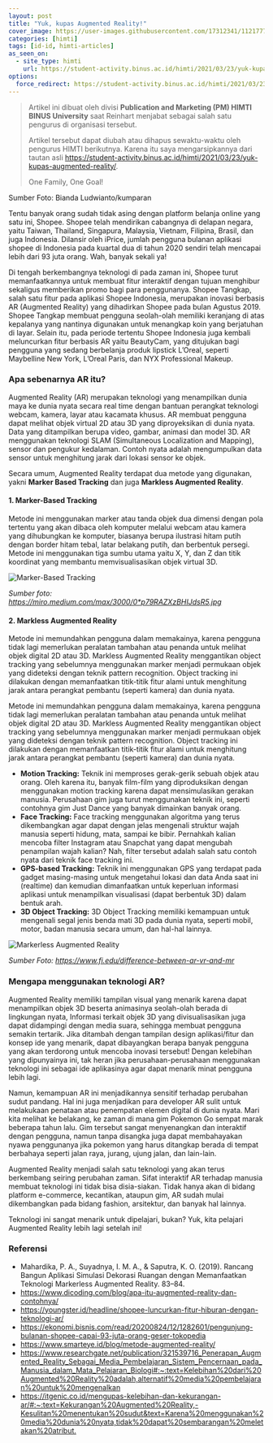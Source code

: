 ```yaml
---
layout: post
title: "Yuk, kupas Augmented Reality!"
cover_image: https://user-images.githubusercontent.com/17312341/112177700-bbf7e580-8c2b-11eb-956a-1e1aa81f090f.png
categories: [himti]
tags: [id-id, himti-articles]
as_seen_on:
  - site_type: himti
    url: https://student-activity.binus.ac.id/himti/2021/03/23/yuk-kupas-augmented-reality/
options:
  force_redirect: https://student-activity.binus.ac.id/himti/2021/03/23/yuk-kupas-augmented-reality/?utm_source=reinhart1010
---
```


> Artikel ini dibuat oleh divisi **Publication and Marketing (PM) HIMTI BINUS University** saat Reinhart menjabat sebagai salah satu pengurus di organisasi tersebut.
> 
> Artikel tersebut dapat diubah atau dihapus sewaktu-waktu oleh pengurus HIMTI berikutnya. Karena itu saya mengarsipkannya dari tautan asli <https://student-activity.binus.ac.id/himti/2021/03/23/yuk-kupas-augmented-reality/>.
> 
> One Family, One Goal!

Sumber Foto: Bianda Ludwianto/kumparan

Tentu banyak orang sudah tidak asing dengan platform belanja online yang satu ini, Shopee. Shopee telah mendirikan cabangnya di delapan negara, yaitu Taiwan, Thailand, Singapura, Malaysia, Vietnam, Filipina, Brasil, dan juga Indonesia. Dilansir oleh iPrice, jumlah pengguna bulanan aplikasi shopee di Indonesia pada kuartal dua di tahun 2020 sendiri telah mencapai lebih dari 93 juta orang. Wah, banyak sekali ya!

Di tengah berkembangnya teknologi di pada zaman ini, Shopee turut memanfaatkannya untuk membuat fitur interaktif dengan tujuan menghibur sekaligus memberikan promo bagi para penggunanya. Shopee Tangkap, salah satu fitur pada aplikasi Shopee Indonesia, merupakan inovasi berbasis AR (Augmented Reality) yang dihadirkan Shopee pada bulan Agustus 2019. Shopee Tangkap membuat pengguna seolah-olah memiliki keranjang di atas kepalanya yang nantinya digunakan untuk menangkap koin yang berjatuhan di layar. Selain itu, pada periode tertentu Shopee Indonesia juga kembali meluncurkan fitur berbasis AR yaitu BeautyCam, yang ditujukan bagi pengguna yang sedang berbelanja produk lipstick L’Oreal, seperti Maybelline New York, L’Oreal Paris, dan NYX Professional Makeup.

### Apa sebenarnya AR itu?
Augmented Reality (AR) merupakan teknologi yang menampilkan dunia maya ke dunia nyata secara real time dengan bantuan perangkat teknologi webcam, kamera, layar atau kacamata khusus. AR membuat pengguna dapat melihat objek virtual 2D atau 3D yang diproyeksikan di dunia nyata. Data yang ditampilkan berupa video, gambar, animasi dan model 3D. AR menggunakan teknologi SLAM (Simultaneous Localization and Mapping), sensor dan pengukur kedalaman. Contoh nyata adalah mengumpulkan data sensor untuk menghitung jarak dari lokasi sensor ke objek.

Secara umum, Augmented Reality terdapat dua metode yang digunakan, yakni **Marker Based Tracking** dan juga **Markless Augmented Reality**.

#### 1. Marker-Based Tracking
Metode ini menggunakan marker atau tanda objek dua dimensi dengan pola tertentu yang akan dibaca oleh komputer melalui webcam atau kamera yang dihubungkan ke komputer, biasanya berupa ilustrasi hitam putih dengan border hitam tebal, latar belakang putih, dan berbentuk persegi. Metode ini menggunakan tiga sumbu utama yaitu X, Y, dan Z dan titik koordinat yang membantu memvisualisasikan objek virtual 3D.

![Marker-Based Tracking](https://miro.medium.com/max/3000/0*p79RAZXzBHIJdsR5.jpg)

*Sumber foto: <https://miro.medium.com/max/3000/0*p79RAZXzBHIJdsR5.jpg>*

#### 2. Markless Augmented Reality
Metode ini memundahkan pengguna dalam memakainya, karena pengguna tidak lagi memerlukan peralatan tambahan atau penanda untuk melihat objek digital 2D atau 3D. Markless Augmented Reality menggantikan object tracking yang sebelumnya menggunakan marker menjadi permukaan objek yang dideteksi dengan teknik pattern recognition. Object tracking ini dilakukan dengan memanfaatkan titik-titik fitur alami untuk menghitung jarak antara perangkat pembantu (seperti kamera) dan dunia nyata.

Metode ini memundahkan pengguna dalam memakainya, karena pengguna tidak lagi memerlukan peralatan tambahan atau penanda untuk melihat objek digital 2D atau 3D. Markless Augmented Reality menggantikan object tracking yang sebelumnya menggunakan marker menjadi permukaan objek yang dideteksi dengan teknik pattern recognition. Object tracking ini dilakukan dengan memanfaatkan titik-titik fitur alami untuk menghitung jarak antara perangkat pembantu (seperti kamera) dan dunia nyata.

+ **Motion Tracking:** Teknik ini memproses gerak-gerik sebuah objek atau orang. Oleh karena itu, banyak film-film yang diproduksikan dengan menggunakan motion tracking karena dapat mensimulasikan gerakan manusia. Perusahaan gim juga turut menggunakan teknik ini, seperti contohnya gim Just Dance yang banyak dimainkan banyak orang.
+ **Face Tracking:** Face tracking menggunakan algoritma yang terus dikembangkan agar dapat dengan jelas mengenali struktur wajah manusia seperti hidung, mata, sampai ke bibir. Pernahkah kalian mencoba filter Instagram atau Snapchat yang dapat mengubah penampilan wajah kalian? Nah, filter tersebut adalah salah satu contoh nyata dari teknik face tracking ini.
+ **GPS-based Tracking:** Teknik ini menggunakan GPS yang terdapat pada gadget masing-masing untuk mengetahui lokasi dan data Anda saat ini (realtime) dan kemudian dimanfaatkan untuk keperluan informasi aplikasi untuk menampilkan visualisasi (dapat berbentuk 3D) dalam bentuk arah.
+ **3D  Object Tracking:** 3D Object Tracking memiliki kemampuan untuk mengenali segal jenis benda mati 3D pada dunia nyata, seperti mobil, motor, badan manusia secara umum, dan hal-hal lainnya.

![Markerless Augmented Reality](https://user-images.githubusercontent.com/17312341/112177905-e8abfd00-8c2b-11eb-9e47-95a0e1bf5885.png)

*Sumber Foto: <https://www.fi.edu/difference-between-ar-vr-and-mr>*

### Mengapa menggunakan teknologi AR?
Augmented Reality memiliki tampilan visual yang menarik karena dapat menampilkan objek 3D beserta animasinya seolah-olah berada di lingkungan nyata, Informasi terkait objek 3D yang divisualisasikan juga dapat didampingi dengan media suara, sehingga membuat pengguna semakin tertarik. Jika ditambah dengan tampilan design aplikasi/fitur dan konsep ide yang menarik, dapat dibayangkan berapa banyak pengguna yang akan terdorong untuk mencoba inovasi tersebut! Dengan kelebihan yang dipunyainya ini, tak heran jika perusahaan-perusahaan menggunakan teknologi ini sebagai ide aplikasinya agar dapat menarik minat pengguna lebih lagi.

Namun, kemampuan AR ini menjadikannya sensitif terhadap perubahan sudut pandang. Hal ini juga menjadikan para developer AR sulit untuk melakukaan penataan atau penempatan elemen digital di dunia nyata. Mari kita melihat ke belakang, ke zaman di mana gim Pokemon Go sempat marak beberapa tahun lalu. Gim tersebut sangat menyenangkan dan interaktif dengan pengguna, namun tanpa disangka juga dapat membahayakan nyawa penggunanya jika pokemon yang harus ditangkap berada di tempat berbahaya seperti jalan raya, jurang, ujung jalan, dan lain-lain.

Augmented Reality menjadi salah satu teknologi yang akan terus berkembang seiring perubahan zaman. Sifat interaktif AR terhadap manusia membuat teknologi ini tidak bisa disia-siakan. Tidak hanya akan di bidang platform e-commerce, kecantikan, ataupun gim, AR sudah mulai dikembangkan pada bidang fashion, arsitektur, dan banyak hal lainnya.

Teknologi ini sangat menarik untuk dipelajari, bukan? Yuk, kita pelajari Augmented Reality lebih lagi setelah ini!

### Referensi
+ Mahardika, P. A., Suyadnya, I. M. A., & Saputra, K. O. (2019). Rancang Bangun Aplikasi Simulasi Dekorasi Ruangan dengan Memanfaatkan Teknologi Markerless Augmented Reality. 83–84.
+ <https://www.dicoding.com/blog/apa-itu-augmented-reality-dan-contohnya/>
+ <https://youngster.id/headline/shopee-luncurkan-fitur-hiburan-dengan-teknologi-ar/>
+ <https://ekonomi.bisnis.com/read/20200824/12/1282601/pengunjung-bulanan-shopee-capai-93-juta-orang-geser-tokopedia>
+ <https://www.smarteye.id/blog/metode-augmented-reality/>
+ <https://www.researchgate.net/publication/321539716_Penerapan_Augmented_Reality_Sebagai_Media_Pembelajaran_Sistem_Pencernaan_pada_Manusia_dalam_Mata_Pelajaran_Biologi#:~:text=Kelebihan%20dari%20Augmented%20Reality%20adalah,alternatif%20media%20pembelajaran%20untuk%20mengenalkan>
+ <https://itgenic.co.id/mengupas-kelebihan-dan-kekurangan-ar/#:~:text=Kekurangan%20Augmented%20Reality,-Kesulitan%20menentukan%20sudut&text=Karena%20menggunakan%20media%20dunia%20nyata,tidak%20dapat%20sembarangan%20meletakan%20atribut.>